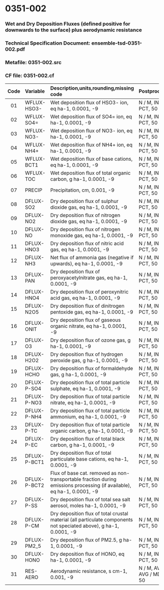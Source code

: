 # 0351-002
### Wet and Dry Deposition Fluxes (defined positive for downwards to the surface) plus aerodynamic resistance
### Technical Specification Document: ensemble-tsd-0351-002.pdf
### Metafile: 0351-002.src
### CF file: 0351-002.cf
|Code|Variable|Description,units,rounding,missing code|Postprocessing|
|:-:|:-|:-|:-|
|01|WFLUX-HSO3-|Wet deposition flux of HSO3- ion, eq ha-1, 0.0001, -9|N / M, INT / MD, PCT, 50 / P, INT|
|02|WFLUX-SO4=|Wet deposition flux of SO4= ion, eq ha-1, 0.0001, -9|N / M, INT / MD, PCT, 50 / P, INT|
|03|WFLUX-NO3-|Wet deposition flux of NO3- ion, eq ha-1, 0.0001, -9|N / M, INT / MD, PCT, 50 / P, INT|
|04|WFLUX-NH4+|Wet deposition flux of NH4+ ion, eq ha-1, 0.0001, -9|N / M, INT / MD, PCT, 50 / P, INT|
|05|WFLUX-BCT1|Wet deposition flux of base cations, eq ha-1, 0.0001, -9|N / M, INT / MD, PCT, 50 / P, INT|
|06|WFLUX-TOC|Wet deposition flux of total organic carbon, g ha-1, 0.0001, -9|N / M, INT / MD, PCT, 50 / P, INT|
|07|PRECIP|Precipitation, cm, 0.001, -9|N / M, INT / MD, PCT, 50 / P, INT|
|08|DFLUX-SO2|Dry deposition flux of sulphur dioxide gas, eq ha-1, 0.0001, -9|N / M, INT / MD, PCT, 50 / P, INT|
|09|DFLUX-NO2|Dry deposition flux of nitrogen dioxide gas, eq ha-1, 0.0001, -9|N / M, INT / MD, PCT, 50 / P, INT|
|10|DFLUX-NO|Dry deposition flux of nitrogen monoxide gas, eq ha-1, 0.0001, -9|N / M, INT / MD, PCT, 50 / P, INT|
|11|DFLUX-HNO3|Dry deposition flux of nitric acid gas, eq ha-1, 0.0001, -9|N / M, INT / MD, PCT, 50 / P, INT|
|12|DFLUX-NH3|Net flux of ammonia gas (negative if upwards), eq ha-1, 0.0001, -9|N / M, INT / MD, PCT, 50 / P, INT|
|13|DFLUX-PAN|Dry deposition flux of peroxyacetylnitrate gas, eq ha-1, 0.0001, -9|N / M, INT / MD, PCT, 50 / P, INT|
|14|DFLUX-HNO4|Dry deposition flux of peroxynitric acid gas, eq ha-1, 0.0001, -9|N / M, INT / MD, PCT, 50 / P, INT|
|15|DFLUX-N2O5|Dry deposition flux of dinitrogen pentoxide gas, eq ha-1, 0.0001, -9|N / M, INT / MD, PCT, 50 / P, INT|
|16|DFLUX-ONIT|Dry deposition flux of gaseous organic nitrate, eq ha-1, 0.0001, -9|N / M, INT / MD, PCT, 50 / P, INT|
|17|DFLUX-O3|Dry deposition flux of ozone gas, g ha-1, 0.0001, -9|N / M, INT / MD, PCT, 50 / P, INT|
|18|DFLUX-H2O2|Dry deposition flux of hydrogen peroxide gas, g ha-1, 0.0001, -9|N / M, INT / MD, PCT, 50 / P, INT|
|19|DFLUX-HCHO|Dry deposition flux of formaldehyde gas, g ha-1, 0.0001, -9|N / M, INT / MD, PCT, 50 / P, INT|
|20|DFLUX-P-SO4|Dry deposition flux of total particle sulphate, eq ha-1, 0.0001, -9|N / M, INT / MD, PCT, 50 / P, INT|
|21|DFLUX-P-NO3|Dry deposition flux of total particle nitrate, eq ha-1, 0.0001, -9|N / M, INT / MD, PCT, 50 / P, INT|
|22|DFLUX-P-NH4|Dry deposition flux of total particle ammonium, eq ha-1, 0.0001, -9|N / M, INT / MD, PCT, 50 / P, INT|
|23|DFLUX-P-TC|Dry deposition flux of total particle organic carbon, g ha-1, 0.0001, -9|N / M, INT / MD, PCT, 50 / P, INT|
|24|DFLUX-P-EC|Dry deposition flux of total black carbon, g ha-1, 0.0001, -9|N / M, INT / MD, PCT, 50 / P, INT|
|25|DFLUX-P-BCT1|Dry deposition flux of total particulate base cations, eq ha-1, 0.0001, -9|N / M, INT / MD, PCT, 50 / P, INT|
|26|DFLUX-P-BCT2|Flux of base cat. removed as non-transportable fraction during emissions processing (if available), eq ha-1, 0.0001, -9|N / M, INT / MD, PCT, 50 / P, INT|
|27|DFLUX-P-SS|Dry deposition flux of total sea salt aerosol, moles ha-1, 0.0001, -9|N / M, INT / MD, PCT, 50 / P, INT|
|28|DFLUX-P-CM|Dry deposition flux of total crustal material (all particulate components not speciated above), g ha-1, 0.0001, -9|N / M, INT / MD, PCT, 50 / P, INT|
|29|DFLUX-PM2_5|Dry deposition flux of PM2.5, g ha-1, 0.0001, -9|N / M, INT / MD, PCT, 50 / P, INT|
|30|DFLUX-HONO|Dry deposition flux of HONO, eq ha-1, 0.0001, -9|N / M, INT / MD, PCT, 50 / P, INT|
|31|RES-AERO|Aerodynamic resistance, s cm-1, 0.001, -9|N / M, AVG / P, AVG / MD, PCT, 50|
